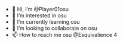 - 👋 Hi, I’m @Player01osu
- 👀 I’m interested in osu
- 🌱 I’m currently learning osu
- 💞️ I’m looking to collaborate on osu
- 📫 How to reach me osu @Esquivalience 4

<!---
Player01osu/Player01osu is a ✨ special ✨ repository because its `README.md` (this file) appears on your GitHub profile.
You can click the Preview link to take a look at your changes.
--->

